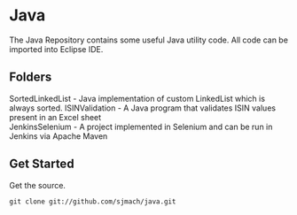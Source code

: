 Java
=============================================================
The Java Repository contains some useful Java utility code.
All code can be imported into Eclipse IDE.


Folders
-------------------------------------------------------------
SortedLinkedList - Java implementation of custom LinkedList which is always sorted.
ISINValidation	 - A Java program that validates ISIN values present in an Excel sheet  
JenkinsSelenium  - A project implemented in Selenium and can be run in Jenkins via Apache Maven

Get Started
-------------------------------------------------------------
Get the source.

    git clone git://github.com/sjmach/java.git
